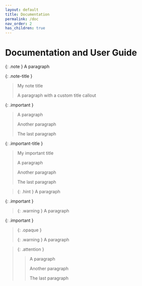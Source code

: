 ```yaml
---
layout: default
title: Documentation
permalink: /doc
nav_order: 2
has_children: true
---
```


# Documentation and User Guide

{: .note }
A paragraph

{: .note-title }
> My note title
>
> A paragraph with a custom title callout

{: .important }
> A paragraph
>
> Another paragraph
>
> The last paragraph

{: .important-title }
> My important title
>
> A paragraph
>
> Another paragraph
>
> The last paragraph

> {: .hint }
  A paragraph

{: .important }
> {: .warning }
> A paragraph

{: .important }
> {: .opaque }
> <div markdown="block">
> {: .warning }
> A paragraph
> </div>

> {: .attention }
> > A paragraph
> >
> > Another paragraph
> >
> > The last paragraph

